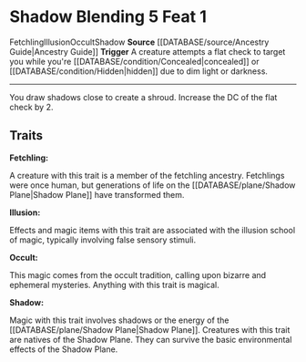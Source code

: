 ﻿---
actions: '[reaction]'
cost: null
element: null
feat: Shadow Blending
frequency: null
heighten_level: null
id: '2502'
level: '1'
name: Shadow Blending
prerequisite: null
rarity: Common
requirement: null
rus_type_level: null
school: Illusion
source: '[[DATABASE/source/Ancestry Guide|Ancestry Guide]]'
subcategory: null
trait:
- '[[DATABASE/trait/Fetchling|Fetchling]]'
- '[[DATABASE/trait/Illusion|Illusion]]'
- '[[DATABASE/trait/Occult|Occult]]'
- '[[DATABASE/trait/Shadow|Shadow]]'
trigger: A creature attempts a flat check to target you while you're [[DATABASE/condition/Concealed|concealed]]
  or [[DATABASE/condition/Hidden|hidden]] due to dim lightor darkness.
type: Feat

---
# Shadow Blending <span class="action-icon">5</span> <span class="item-type">Feat 1</span>

<span class="item-trait">Fetchling</span><span class="item-trait">Illusion</span><span class="item-trait">Occult</span><span class="item-trait">Shadow</span>
**Source** [[DATABASE/source/Ancestry Guide|Ancestry Guide]] 
**Trigger** A creature attempts a flat check to target you while you're [[DATABASE/condition/Concealed|concealed]] or [[DATABASE/condition/Hidden|hidden]] due to dim light or darkness.

---
You draw shadows close to create a shroud. Increase the DC of the flat check by 2.

## Traits

**Fetchling:**

A creature with this trait is a member of the fetchling ancestry. Fetchlings were once human, but generations of life on the [[DATABASE/plane/Shadow Plane|Shadow Plane]] have transformed them.

**Illusion:**

Effects and magic items with this trait are associated with the illusion school of magic, typically involving false sensory stimuli.

**Occult:**

This magic comes from the occult tradition, calling upon bizarre and ephemeral mysteries. Anything with this trait is magical.

**Shadow:**

Magic with this trait involves shadows or the energy of the [[DATABASE/plane/Shadow Plane|Shadow Plane]]. Creatures with this trait are natives of the Shadow Plane. They can survive the basic environmental effects of the Shadow Plane.